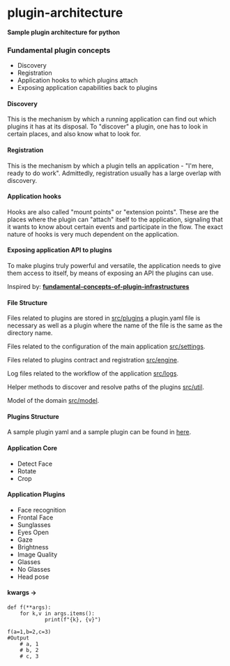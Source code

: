 # plugin-architecture

__Sample plugin architecture for python__

### Fundamental plugin concepts

- Discovery
- Registration
- Application hooks to which plugins attach
- Exposing application capabilities back to plugins

#### Discovery

This is the mechanism by which a running application can find out which plugins it has at its disposal.
To "discover" a plugin, one has to look in certain places, and also know what to look for.

#### Registration

This is the mechanism by which a plugin tells an application - "I'm here, ready to do work".
Admittedly, registration usually has a large overlap with discovery.

#### Application hooks

Hooks are also called "mount points" or "extension points".
These are the places where the plugin can "attach" itself to the application,
signaling that it wants to know about certain events and participate in the flow.
The exact nature of hooks is very much dependent on the application.

#### Exposing application API to plugins

To make plugins truly powerful and versatile, the application needs to give them access to itself,
by means of exposing an API the plugins can use.

Inspired by: **[fundamental-concepts-of-plugin-infrastructures](https://eli.thegreenplace.net/2012/08/07/fundamental-concepts-of-plugin-infrastructures)**


#### File Structure
Files related to plugins are stored in [src/plugins](https://github.com/FotoFaces/FotoFaces/tree/dev/src/plugins) a plugin.yaml file is necessary as well as a plugin where the name of the file is the same as the directory name.

Files related to the configuration of the main application [src/settings](https://github.com/FotoFaces/FotoFaces/tree/dev/src/settings).

Files related to plugins contract and registration [src/engine](https://github.com/FotoFaces/FotoFaces/tree/dev/src/engine).

Log files related to the workflow of the application [src/logs](https://github.com/FotoFaces/FotoFaces/tree/dev/src/logs).

Helper methods to discover and resolve paths of the plugins [src/util](https://github.com/FotoFaces/FotoFaces/tree/dev/src/util).

Model of the domain [src/model](https://github.com/FotoFaces/FotoFaces/tree/dev/src/model).

#### Plugins Structure

A sample plugin yaml and a sample plugin can be found in [here](https://github.com/FotoFaces/FotoFaces/tree/dev/src/plugins/sample-plugin).

#### Application Core

- Detect Face
- Rotate
- Crop

#### Application Plugins

- Face recognition
- Frontal Face
- Sunglasses
- Eyes Open
- Gaze
- Brightness
- Image Quality
- Glasses
- No Glasses
- Head pose

#### kwargs ->

```
def f(**args):
    for k,v in args.items():
            print(f"{k}, {v}")

f(a=1,b=2,c=3)
#Output
    # a, 1
    # b, 2
    # c, 3
```
